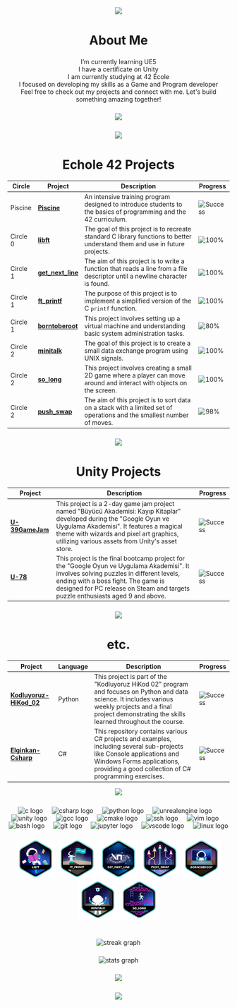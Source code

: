 <div align="center">
  <img height="100" src="https://i.imgur.com/qHVIFo2.gif"  />
</div>

###

<h1 align="center">About Me</h1>

###

<p align="center">I’m currently learning UE5<br>I have a certificate on Unity<br>I am currently studying at 42 École<br>I focused on developing my skills as a Game and Program developer<br>Feel free to check out my projects and connect with me. Let's build something amazing together!</p>

###

<div align="center">
  <img height="150" src="https://i.imgur.com/iDtgtyT.gif"  />
</div>

###

<div align="center">
  <img height="33" src="https://i.imgur.com/A5wybKO.gif"  />
</div>


<h1 align="center">Echole 42 Projects</h1>

<div align="center">

| Circle   | Project                                                | Description                                                                                          | Progress                                                                                 |
|----------|--------------------------------------------------------|------------------------------------------------------------------------------------------------------|------------------------------------------------------------------------------------------|
| Piscine | [**Piscine**](https://github.com/Dew-Hub/42-Piscine) | An intensive training program designed to introduce students to the basics of programming and the 42 curriculum. | ![Success](https://img.shields.io/badge/Finish-Success-brightgreen)                           |
| Circle 0 | [**libft**](https://github.com/dew-hub/libft)          | The goal of this project is to recreate standard C library functions to better understand them and use in future projects. | ![100%](https://img.shields.io/badge/Finish-100%25-brightgreen)                           |
| Circle 1 | [**get_next_line**](https://github.com/Dew-Hub/get_next_line) | The aim of this project is to write a function that reads a line from a file descriptor until a newline character is found. | ![100%](https://img.shields.io/badge/Finish-100%25-brightgreen)                           |
| Circle 1 | [**ft_printf**](https://github.com/dew-hub/ft_printf)  | The purpose of this project is to implement a simplified version of the C `printf` function. | ![100%](https://img.shields.io/badge/Finish-100%25-brightgreen)                           |
| Circle 1 | [**borntoberoot**](https://github.com/dew-hub/Born2Beroot) | This project involves setting up a virtual machine and understanding basic system administration tasks. | ![80%](https://img.shields.io/badge/Finish-80%25-brightgreen)                           |
| Circle 2 | [**minitalk**](https://github.com/dew-hub/Minitalk)    | The goal of this project is to create a small data exchange program using UNIX signals. | ![100%](https://img.shields.io/badge/Finish-100%25-brightgreen)                           |
| Circle 2 | [**so_long**](https://github.com/dew-hub/so_long_Linux) | This project involves creating a small 2D game where a player can move around and interact with objects on the screen. | ![100%](https://img.shields.io/badge/Finish-100%25-brightgreen)                           |
| Circle 2 | [**push_swap**](https://github.com/dew-hub/push_swap)  | The aim of this project is to sort data on a stack with a limited set of operations and the smallest number of moves. | ![98%](https://img.shields.io/badge/Finish-98%25-brightgreen)                           |

</div>

###
<div align="center">
  <img height="33" src="https://i.imgur.com/NVve6ip.gif"  />
</div>


<h1 align="center">Unity Projects</h1>

<div align="center">

| Project                                                | Description                                                                                          | Progress                                                                                 |
|--------------------------------------------------------|------------------------------------------------------------------------------------------------------|------------------------------------------------------------------------------------------|
| [**U-39GameJam**](https://github.com/Dew-Hub/U-39GameJam) | This project is a 2-day game jam project named "Büyücü Akademisi: Kayıp Kitaplar" developed during the "Google Oyun ve Uygulama Akademisi". It features a magical theme with wizards and pixel art graphics, utilizing various assets from Unity's asset store. | ![Success](https://img.shields.io/badge/Finish-Success-brightgreen)                           |
| [**U-78**](https://github.com/Dew-Hub/U-78)            | This project is the final bootcamp project for the "Google Oyun ve Uygulama Akademisi". It involves solving puzzles in different levels, ending with a boss fight. The game is designed for PC release on Steam and targets puzzle enthusiasts aged 9 and above. | ![Success](https://img.shields.io/badge/Finish-Success-brightgreen)                           |
</div>

###

<div align="center">
  <img height="33" src="https://i.imgur.com/MdankWG.gif"  />
</div>

<h1 align="center">etc.</h1>

<div align="center">

| Project                                                | Language | Description                                                                                          | Progress                                                                                 |
|--------------------------------------------------------|----------|------------------------------------------------------------------------------------------------------|------------------------------------------------------------------------------------------|
| [**Kodluyoruz-HiKod_02**](https://github.com/Dew-Hub/Kodluyoruz-HiKod_02) | Python   | This project is part of the "Kodluyoruz HiKod 02" program and focuses on Python and data science. It includes various weekly projects and a final project demonstrating the skills learned throughout the course. | ![Success](https://img.shields.io/badge/Finish-Success-brightgreen)                           |
| [**Elginkan-Csharp**](https://github.com/Dew-Hub/Elginkan-Csharp) | C#       | This repository contains various C# projects and examples, including several sub-projects like Console applications and Windows Forms applications, providing a good collection of C# programming exercises. | ![Success](https://img.shields.io/badge/Finish-Success-brightgreen)                           |

</div>

<div align="center">
  <img height="33" src="https://i.imgur.com/GzL1Ysg.gif"  />
</div>

###

<div align="center">
  <img src="https://cdn.jsdelivr.net/gh/devicons/devicon/icons/c/c-original.svg" height="40" alt="c logo"  />
  <img width="12" />
  <img src="https://cdn.jsdelivr.net/gh/devicons/devicon/icons/csharp/csharp-original.svg" height="40" alt="csharp logo"  />
  <img width="12" />
  <img src="https://cdn.jsdelivr.net/gh/devicons/devicon/icons/python/python-original.svg" height="40" alt="python logo"  />
  <img width="12" />
  <img src="https://cdn.jsdelivr.net/gh/devicons/devicon/icons/unrealengine/unrealengine-original.svg" height="40" alt="unrealengine logo"  />
  <img width="12" />
  <img src="https://cdn.jsdelivr.net/gh/devicons/devicon/icons/unity/unity-original.svg" height="40" alt="unity logo"  />
  <img width="12" />
  <img src="https://cdn.jsdelivr.net/gh/devicons/devicon/icons/gcc/gcc-original.svg" height="40" alt="gcc logo"  />
  <img width="12" />
  <img src="https://cdn.jsdelivr.net/gh/devicons/devicon/icons/cmake/cmake-original.svg" height="40" alt="cmake logo"  />
  <img width="12" />
  <img src="https://cdn.jsdelivr.net/gh/devicons/devicon/icons/ssh/ssh-original.svg" height="40" alt="ssh logo"  />
  <img width="12" />
  <img src="https://cdn.jsdelivr.net/gh/devicons/devicon/icons/vim/vim-original.svg" height="40" alt="vim logo"  />
  <img width="12" />
  <img src="https://cdn.jsdelivr.net/gh/devicons/devicon/icons/bash/bash-original.svg" height="40" alt="bash logo"  />
  <img width="12" />
  <img src="https://cdn.jsdelivr.net/gh/devicons/devicon/icons/git/git-original.svg" height="40" alt="git logo"  />
  <img width="12" />
  <img src="https://cdn.jsdelivr.net/gh/devicons/devicon/icons/jupyter/jupyter-original.svg" height="40" alt="jupyter logo"  />
  <img width="12" />
  <img src="https://cdn.jsdelivr.net/gh/devicons/devicon/icons/vscode/vscode-original.svg" height="40" alt="vscode logo"  />
  <img width="12" />
  <img src="https://cdn.jsdelivr.net/gh/devicons/devicon/icons/linux/linux-original.svg" height="40" alt="linux logo"  />
</div>

###

<div align="center">
  <a href="https://github.com/Dew-Hub/Libft"><img src="https://github.com/Dew-Hub/Dew-Hub/blob/master/42_badges/libfte.png" alt="Libft" width="90"/></a>
  <a href="https://github.com/Dew-Hub/ft_printf"><img src="https://github.com/Dew-Hub/Dew-Hub/blob/master/42_badges/ft_printfe.png" alt="ft_printf" width="90"/></a>
  <a href="https://github.com/Dew-Hub/Get_next_line"><img src="https://github.com/Dew-Hub/Dew-Hub/blob/master/42_badges/get_next_linee.png" alt="Get Next Line" width="90"/></a>
  <a href="https://github.com/Dew-Hub/Push_Swap"><img src="https://github.com/Dew-Hub/Dew-Hub/blob/master/42_badges/push_swape.png" alt="Push_swap" width="90"/></a>
  <a href="https://github.com/Dew-Hub/Born2beroot"><img src="https://github.com/Dew-Hub/Dew-Hub/blob/master/42_badges/born2beroote.png" alt="Born2BeRoot" width="90"/></a>
  <a href="https://github.com/Dew-Hub/Minitalk"><img src="https://github.com/Dew-Hub/Dew-Hub/blob/master/42_badges/minitalke.png" alt="Minitalk" width="90"/></a>
  <a href="https://github.com/Dew-Hub/So_Long"><img src="https://github.com/Dew-Hub/Dew-Hub/blob/master/42_badges/so_longe.png" alt="So_long" width="90"/></a>
</div>

###

<br clear="both">

<div align="center">
  <img src="https://streak-stats.demolab.com?user=dew-hub&locale=en&mode=daily&theme=nord&hide_border=true&border_radius=5&date_format=M%20j%5B,%20Y%5D&order=3" height="220" alt="streak graph"  />
</div>

###

<div align="center">
  <img src="https://github-readme-stats.vercel.app/api?username=dew-hub&hide_title=true&hide_rank=false&show_icons=true&include_all_commits=false&count_private=true&disable_animations=false&theme=nord&locale=en&hide_border=true&order=1" height="150" alt="stats graph"  />
</div>

###

<div align="center">
  <img src="https://visitor-badge.laobi.icu/badge?page_id=dew-hub.dew-hub&"  />
</div>

###

<div align="center">
  <img height="100" src="https://i.imgur.com/jpfev5N.gif"  />
</div>

